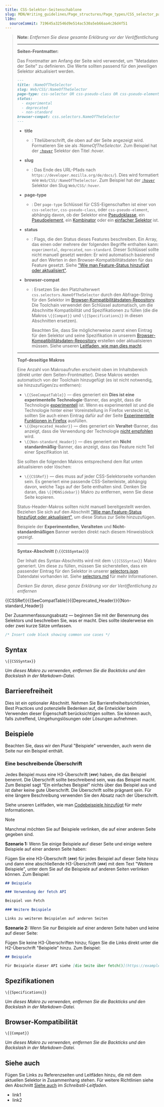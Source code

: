 ```yaml
---
title: CSS-Selektor-Seitenschablone
slug: MDN/Writing_guidelines/Page_structures/Page_types/CSS_selector_page_template
l10n:
  sourceCommit: 719645a32546d9e514ac530a5eb66aa4c26d4f51
---
```


> **Note:** _Entfernen Sie diese gesamte Erklärung vor der Veröffentlichung_
>
> ---
>
> **Seiten-Frontmatter:**
>
> Das Frontmatter am Anfang der Seite wird verwendet, um "Metadaten der Seite" zu definieren.
> Die Werte sollten passend für den jeweiligen Selektor aktualisiert werden.
>
> ```md
> ---
> title: :NameOfTheSelector
> slug: Web/CSS/:NameOfTheSelector
> page-type: css-selector OR css-pseudo-class OR css-pseudo-element OR css-combinator
> status:
>   - experimental
>   - deprecated
>   - non-standard
> browser-compat: css.selectors.NameOfTheSelector
> ---
> ```
>
> - **title**
>   - : Titelüberschrift, die oben auf der Seite angezeigt wird. Formatieren Sie sie als _:NameOfTheSelector_.
>     Zum Beispiel hat der [`:hover`](/de/docs/Web/CSS/:hover) Selektor den Titel _:hover_.
> - **slug**
>   - : Das Ende des URL-Pfads nach `https://developer.mozilla.org/de/docs/`). Dies wird formatiert wie `Web/CSS/:NameOfTheSelector`.
>     Zum Beispiel hat der [`:hover`](/de/docs/Web/CSS/:hover) Selektor den Slug `Web/CSS/:hover`.
> - **page-type**
>   - : Der `page-type` Schlüssel für CSS-Eigenschaften ist einer von `css-selector`, `css-pseudo-class`, oder `css-pseudo-element`, abhängig davon, ob der Selektor eine [Pseudoklasse](/de/docs/Web/CSS/Pseudo-classes), ein [Pseudoelement](/de/docs/Web/CSS/Pseudo-elements), ein [Kombinator](/de/docs/Web/CSS/CSS_selectors/Selectors_and_combinators#combinators) oder ein [einfacher Selektor](/de/docs/Web/CSS/CSS_selectors/Selector_structure#simple_selector) ist.
> - **status**
>   - : Flags, die den Status dieses Features beschreiben. Ein Array, das einen oder mehrere der folgenden Begriffe enthalten kann: `experimental`, `deprecated`, `non-standard`. Dieser Schlüssel sollte nicht manuell gesetzt werden: Er wird automatisch basierend auf den Werten in den Browser-Kompatibilitätsdaten für das Feature gesetzt. Siehe ["Wie man Feature-Status hinzufügt oder aktualisiert"](/de/docs/MDN/Writing_guidelines/Page_structures/Feature_status#how_to_add_or_update_feature_statuses).
> - **browser-compat**
>
>   - : Ersetzen Sie den Platzhalterwert <code>css.selectors.NameOfTheSelector</code> durch den Abfrage-String für den Selektor im [Browser-Kompatibilitätsdaten-Repository](https://github.com/mdn/browser-compat-data).
>     Die Toolchain verwendet den Schlüssel automatisch, um die Abschnitte Kompatibilität und Spezifikationen zu füllen (die die Makros `\{{Compat}}` und `\{{Specifications}}` in diesen Abschnitten ersetzen).
>
>     Beachten Sie, dass Sie möglicherweise zuerst einen Eintrag für den Selektor und seine Spezifikation in unserem <a href="https://github.com/mdn/browser-compat-data">Browser-Kompatibilitätsdaten-Repository</a> erstellen oder aktualisieren müssen.
>     Siehe unseren [Leitfaden, wie man dies macht](/de/docs/MDN/Writing_guidelines/Page_structures/Compatibility_tables).
>
> ---
>
> **Topf-deseitige Makros**
>
> Eine Anzahl von Makroaufrufen erscheint oben im Inhaltsbereich (direkt unter dem Seiten-Frontmatter).
> Diese Makros werden automatisch von der Toolchain hinzugefügt (es ist nicht notwendig, sie hinzuzufügen/zu entfernen):
>
> - `\{{SeeCompatTable}}` — dies generiert ein **Dies ist eine experimentelle Technologie**-Banner, das angibt, dass die Technologie [experimentell](/de/docs/MDN/Writing_guidelines/Experimental_deprecated_obsolete#experimental) ist.
>   Wenn es experimentell ist und die Technologie hinter einer Voreinstellung in Firefox versteckt ist, sollten Sie auch einen Eintrag dafür auf der Seite [Experimentelle Funktionen in Firefox](/de/docs/Mozilla/Firefox/Experimental_features) ausfüllen.
> - `\{{Deprecated_Header}}` — dies generiert ein **Veraltet**-Banner, das anzeigt, dass die Verwendung der Technologie [nicht empfohlen](/de/docs/MDN/Writing_guidelines/Experimental_deprecated_obsolete#deprecated) wird.
> - `\{{Non-standard_Header}}` — dies generiert ein **Nicht standardmäßig**-Banner, das anzeigt, dass das Feature nicht Teil einer Spezifikation ist.
>
> Sie sollten die folgenden Makros entsprechend dem Rat unten aktualisieren oder löschen:
>
> - `\{{CSSRef}}` — dies muss auf jeder CSS-Selektorseite vorhanden sein. Es generiert eine passende CSS-Seitenleiste, abhängig davon, welche Tags auf der Seite enthalten sind.
>   Denken Sie daran, das `\{{MDNSidebar}}` Makro zu entfernen, wenn Sie diese Seite kopieren.
>
> Status-Header-Makros sollten nicht manuell bereitgestellt werden. Beziehen Sie sich auf den Abschnitt ["Wie man Feature-Status hinzufügt oder aktualisiert"](/de/docs/MDN/Writing_guidelines/Page_structures/Feature_status#how_to_add_or_update_feature_statuses), um diese Status zur Seite hinzuzufügen.
>
> Beispiele der **Experimentellen**, **Veralteten** und **Nicht-standardmäßigen** Banner werden direkt nach diesem Hinweisblock gezeigt.
>
> ---
>
> **Syntax-Abschnitt (`\{{CSSSyntax}}`)**
>
> Der Inhalt des Syntax-Abschnitts wird mit dem `\{{CSSSyntax}}` Makro generiert.
> Um diese zu füllen, müssen Sie sicherstellen, dass ein passender Eintrag für den Selektor in unserer [selectors.json](https://github.com/mdn/data/blob/main/css/selectors.json) Datendatei vorhanden ist.
> Siehe [selectors.md](https://github.com/mdn/data/blob/main/css/selectors.md) für mehr Informationen.
>
> _Denken Sie daran, diese ganze Erklärung vor der Veröffentlichung zu entfernen_

{{CSSRef}}{{SeeCompatTable}}{{Deprecated_Header}}{{Non-standard_Header}}

Der Zusammenfassungsabsatz — beginnen Sie mit der Benennung des Selektors und beschreiben Sie, was er macht. Dies sollte idealerweise ein oder zwei kurze Sätze umfassen.

```css
/* Insert code block showing common use cases */
```

## Syntax

`\{{CSSSyntax}}`

_Um dieses Makro zu verwenden, entfernen Sie die Backticks und den Backslash in der Markdown-Datei._

## Barrierefreiheit

Dies ist ein optionaler Abschnitt. Nehmen Sie Barrierefreiheitsrichtlinien, Best Practices und potenzielle Bedenken auf, die Entwickler beim Verwenden dieser Eigenschaft berücksichtigen sollten. Sie können auch, falls zutreffend, Umgehungslösungen oder Lösungen aufnehmen.

## Beispiele

Beachten Sie, dass wir den Plural "Beispiele" verwenden, auch wenn die Seite nur ein Beispiel enthält.

### Eine beschreibende Überschrift

Jedes Beispiel muss eine H3-Überschrift (`###`) haben, die das Beispiel benennt. Die Überschrift sollte beschreibend sein, was das Beispiel macht. Zum Beispiel sagt "Ein einfaches Beispiel" nichts über das Beispiel aus und ist daher keine gute Überschrift. Die Überschrift sollte prägnant sein. Für eine längere Beschreibung verwenden Sie den Absatz nach der Überschrift.

Siehe unseren Leitfaden, wie man [Codebeispiele hinzufügt](/de/docs/MDN/Writing_guidelines/Page_structures/Code_examples) für mehr Informationen.

> [!NOTE]
> Manchmal möchten Sie auf Beispiele verlinken, die auf einer anderen Seite gegeben sind.
>
> **Szenario 1:** Wenn Sie einige Beispiele auf dieser Seite und einige weitere Beispiele auf einer anderen Seite haben:
>
> Fügen Sie eine H3-Überschrift (`###`) für jedes Beispiel auf dieser Seite hinzu und dann eine abschließende H3-Überschrift (`###`) mit dem Text "Weitere Beispiele", unter dem Sie auf die Beispiele auf anderen Seiten verlinken können. Zum Beispiel:
>
> ```md
> ## Beispiele
>
> ### Verwendung der fetch API
>
> Beispiel von Fetch
>
> ### Weitere Beispiele
>
> Links zu weiteren Beispielen auf anderen Seiten
> ```
>
> **Szenario 2:** Wenn Sie _nur_ Beispiele auf einer anderen Seite haben und keine auf dieser Seite:
>
> Fügen Sie keine H3-Überschriften hinzu; fügen Sie die Links direkt unter die H2-Überschrift "Beispiele" hinzu. Zum Beispiel:
>
> ```md
> ## Beispiele
>
> Für Beispiele dieser API siehe [die Seite über fetch()](https://example.org/).
> ```

## Spezifikationen

`\{{Specifications}}`

_Um dieses Makro zu verwenden, entfernen Sie die Backticks und den Backslash in der Markdown-Datei._

## Browser-Kompatibilität

`\{{Compat}}`

_Um dieses Makro zu verwenden, entfernen Sie die Backticks und den Backslash in der Markdown-Datei._

## Siehe auch

Fügen Sie Links zu Referenzseiten und Leitfäden hinzu, die mit dem aktuellen Selektor in Zusammenhang stehen. Für weitere Richtlinien siehe den Abschnitt [Siehe auch](/de/docs/MDN/Writing_guidelines/Writing_style_guide#see_also_section) im _Schreibstil-Leitfaden_.

- link1
- link2
